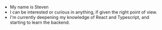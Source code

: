 - My name is Steven
- I can be interested or curious in anything, if given the right point of view. 
- I'm currently deepening my knowledge of React and Typescript, and starting to learn the backend. 

<!---
Decedis/Decedis is a ✨ special ✨ repository because its `README.md` (this file) appears on your GitHub profile.
You can click the Preview link to take a look at your changes.
--->
